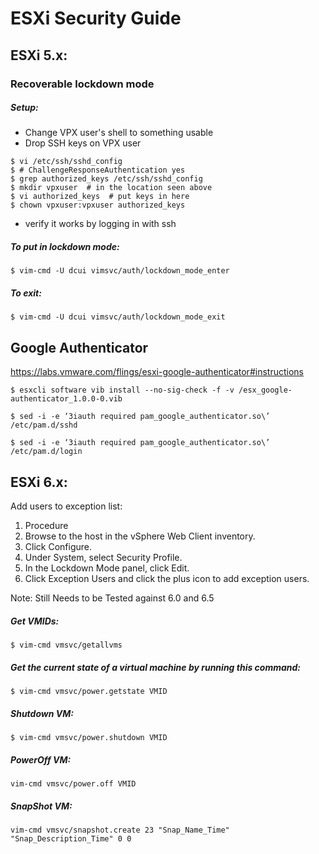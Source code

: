 # ESXi Security Guide
## ESXi 5.x:

### Recoverable lockdown mode

##### Setup:
* Change VPX user's shell to something usable
* Drop SSH keys on VPX user

```
$ vi /etc/ssh/sshd_config
$ # ChallengeResponseAuthentication yes
$ grep authorized_keys /etc/ssh/sshd_config
$ mkdir vpxuser  # in the location seen above
$ vi authorized_keys  # put keys in here
$ chown vpxuser:vpxuser authorized_keys
```
* verify it works by logging in with ssh

##### To put in lockdown mode:
```
$ vim-cmd -U dcui vimsvc/auth/lockdown_mode_enter
```

##### To exit:
```
$ vim-cmd -U dcui vimsvc/auth/lockdown_mode_exit
```

## Google Authenticator
https://labs.vmware.com/flings/esxi-google-authenticator#instructions

```
$ esxcli software vib install --no-sig-check -f -v /esx_google-authenticator_1.0.0-0.vib
```
```
$ sed -i -e ‘3iauth required pam_google_authenticator.so\’ /etc/pam.d/sshd
```
```
$ sed -i -e ‘3iauth required pam_google_authenticator.so\’ /etc/pam.d/login
```

## ESXi 6.x:

Add users to exception list:
1. Procedure
2. Browse to the host in the vSphere Web Client inventory.
3. Click Configure.
4. Under System, select Security Profile.
5. In the Lockdown Mode panel, click Edit.
6. Click Exception Users and click the plus icon to add exception users.


Note: Still Needs to be Tested against 6.0 and 6.5

##### Get VMIDs:
```
$ vim-cmd vmsvc/getallvms
```

##### Get the current state of a virtual machine by running this command:
```
$ vim-cmd vmsvc/power.getstate VMID
```

##### Shutdown VM:
```
$ vim-cmd vmsvc/power.shutdown VMID
```

##### PowerOff VM:
```
vim-cmd vmsvc/power.off VMID
```

##### SnapShot VM:
```
vim-cmd vmsvc/snapshot.create 23 "Snap_Name_Time" "Snap_Description_Time" 0 0
```

